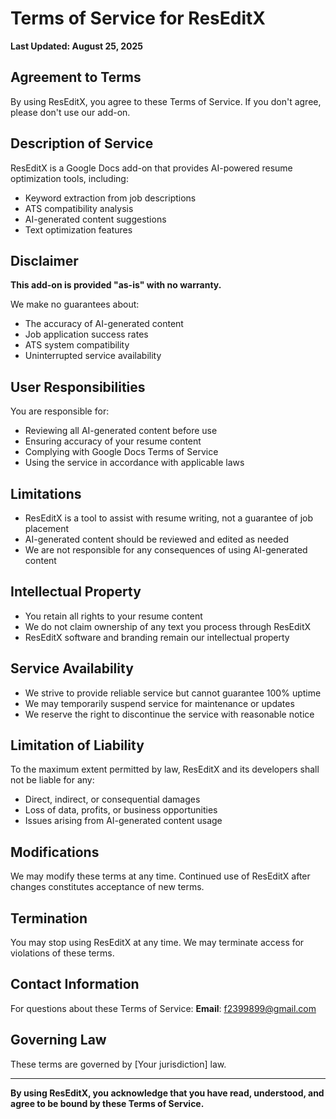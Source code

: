 # Terms of Service for ResEditX

**Last Updated: August 25, 2025**

## Agreement to Terms

By using ResEditX, you agree to these Terms of Service. If you don't agree, please don't use our add-on.

## Description of Service

ResEditX is a Google Docs add-on that provides AI-powered resume optimization tools, including:
- Keyword extraction from job descriptions
- ATS compatibility analysis
- AI-generated content suggestions
- Text optimization features

## Disclaimer

**This add-on is provided "as-is" with no warranty.**

We make no guarantees about:
- The accuracy of AI-generated content
- Job application success rates
- ATS system compatibility
- Uninterrupted service availability

## User Responsibilities

You are responsible for:
- Reviewing all AI-generated content before use
- Ensuring accuracy of your resume content
- Complying with Google Docs Terms of Service
- Using the service in accordance with applicable laws

## Limitations

- ResEditX is a tool to assist with resume writing, not a guarantee of job placement
- AI-generated content should be reviewed and edited as needed
- We are not responsible for any consequences of using AI-generated content

## Intellectual Property

- You retain all rights to your resume content
- We do not claim ownership of any text you process through ResEditX
- ResEditX software and branding remain our intellectual property

## Service Availability

- We strive to provide reliable service but cannot guarantee 100% uptime
- We may temporarily suspend service for maintenance or updates
- We reserve the right to discontinue the service with reasonable notice

## Limitation of Liability

To the maximum extent permitted by law, ResEditX and its developers shall not be liable for any:
- Direct, indirect, or consequential damages
- Loss of data, profits, or business opportunities
- Issues arising from AI-generated content usage

## Modifications

We may modify these terms at any time. Continued use of ResEditX after changes constitutes acceptance of new terms.

## Termination

You may stop using ResEditX at any time. We may terminate access for violations of these terms.

## Contact Information

For questions about these Terms of Service:
**Email**: f2399899@gmail.com

## Governing Law

These terms are governed by [Your jurisdiction] law.

---

**By using ResEditX, you acknowledge that you have read, understood, and agree to be bound by these Terms of Service.**
